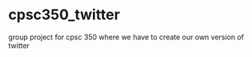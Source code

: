 cpsc350_twitter
===============

group project for cpsc 350 where we have to create our own version of twitter